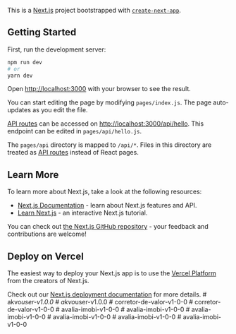 This is a [Next.js](https://nextjs.org/) project bootstrapped with [`create-next-app`](https://github.com/vercel/next.js/tree/canary/packages/create-next-app).

## Getting Started

First, run the development server:

```bash
npm run dev
# or
yarn dev
```

Open [http://localhost:3000](http://localhost:3000) with your browser to see the result.

You can start editing the page by modifying `pages/index.js`. The page auto-updates as you edit the file.

[API routes](https://nextjs.org/docs/api-routes/introduction) can be accessed on [http://localhost:3000/api/hello](http://localhost:3000/api/hello). This endpoint can be edited in `pages/api/hello.js`.

The `pages/api` directory is mapped to `/api/*`. Files in this directory are treated as [API routes](https://nextjs.org/docs/api-routes/introduction) instead of React pages.

## Learn More

To learn more about Next.js, take a look at the following resources:

- [Next.js Documentation](https://nextjs.org/docs) - learn about Next.js features and API.
- [Learn Next.js](https://nextjs.org/learn) - an interactive Next.js tutorial.

You can check out [the Next.js GitHub repository](https://github.com/vercel/next.js/) - your feedback and contributions are welcome!

## Deploy on Vercel

The easiest way to deploy your Next.js app is to use the [Vercel Platform](https://vercel.com/new?utm_medium=default-template&filter=next.js&utm_source=create-next-app&utm_campaign=create-next-app-readme) from the creators of Next.js.

Check out our [Next.js deployment documentation](https://nextjs.org/docs/deployment) for more details.
#   a k v o _ u s e r - v 1 . 0 . 0  
 #   a k v o _ u s e r - v 1 . 0 . 0  
 #   c o r r e t o r - d e - v a l o r - v 1 - 0 - 0  
 #   c o r r e t o r - d e - v a l o r - v 1 - 0 - 0  
 #   a v a l i a - i m o b i - v 1 - 0 - 0  
 #   a v a l i a - i m o b i - v 1 - 0 - 0  
 #   a v a l i a - i m o b i - v 1 - 0 - 0  
 #   a v a l i a - i m o b i - v 1 - 0 - 0  
 #   a v a l i a - i m o b i - v 1 - 0 - 0  
 #   a v a l i a - i m o b i - v 1 - 0 - 0  
 